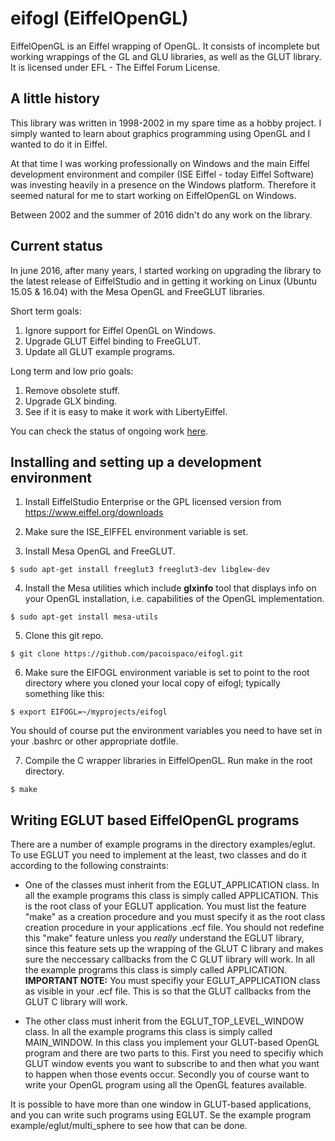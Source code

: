eifogl (EiffelOpenGL)
=====================

EiffelOpenGL is an Eiffel wrapping of OpenGL. It consists of incomplete but working wrappings of the GL and GLU libraries, as well as the GLUT library. It is licensed under EFL - The Eiffel Forum License.

A little history
----------------

This library was written in 1998-2002 in my spare time as a hobby project. I simply wanted to learn about graphics programming using OpenGL and I wanted to do it in Eiffel.

At that time I was working professionally on Windows and the main Eiffel development environment and compiler (ISE Eiffel - today Eiffel Software) was investing heavily in a presence on the Windows platform. Therefore it seemed natural for me to start working on EiffelOpenGL on Windows.

Between 2002 and the summer of 2016 didn't do any work on the library.

Current status
--------------

In june 2016, after many years, I started working on upgrading the library to the latest release of EiffelStudio and in getting it working on Linux (Ubuntu 15.05 & 16.04) with the Mesa OpenGL and FreeGLUT libraries.

Short term goals:

 1. Ignore support for Eiffel OpenGL on Windows.
 2. Upgrade GLUT Eiffel binding to FreeGLUT.
 3. Update all GLUT example programs.

Long term and low prio goals:

 1. Remove obsolete stuff.
 2. Upgrade GLX binding.
 3. See if it is easy to make it work with LibertyEiffel.

You can check the status of ongoing work [here](https://github.com/pacoispaco/eifogl/blob/master/UPGRADE_NOTES_FREEGLUT.md).

Installing and setting up a development environment
---------------------------------------------------

 1. Install EiffelStudio Enterprise or the GPL licensed version from https://www.eiffel.org/downloads

 2. Make sure the ISE_EIFFEL environment variable is set.

 3. Install Mesa OpenGL and FreeGLUT.
```
$ sudo apt-get install freeglut3 freeglut3-dev libglew-dev
```

 4. Install the Mesa utilities which include **glxinfo** tool that displays info on your OpenGL installation, i.e. capabilities of the OpenGL implementation.
```
$ sudo apt-get install mesa-utils
```

 5. Clone this git repo.
```
$ git clone https://github.com/pacoispaco/eifogl.git
```

 6. Make sure the EIFOGL environment variable is set to point to the root directory where you cloned your local copy of eifogl; typically something like this:
```
$ export EIFOGL=~/myprojects/eifogl
```
You should of course put the environment variables you need to have set in your .bashrc or other appropriate dotfile.

 7. Compile the C wrapper libraries in EiffelOpenGL. Run make in the root directory.
```
$ make
```

Writing EGLUT based EiffelOpenGL programs
-----------------------------------------

There are a number of example programs in the directory examples/eglut. To use EGLUT you need to implement at the least, two classes and do it according to the following constraints:

 * One of the classes must inherit from the EGLUT_APPLICATION class. In all the example programs this class is simply called APPLICATION. This is the root class of your EGLUT application. You must list the feature "make" as a creation procedure and you must specify it as the root class creation procedure in your applications .ecf file. You should not redefine this "make" feature unless you *really* understand the EGLUT library, since this feature sets up the wrapping of the GLUT C library and makes sure the neccessary callbacks from the C GLUT library will work. In all the example programs this class is simply called APPLICATION. **IMPORTANT NOTE:** You must specifiy your EGLUT_APPLICATION class as visible in your .ecf file. This is so that the GLUT callbacks from the GLUT C library will work.

 * The other class must inherit from the EGLUT_TOP_LEVEL_WINDOW class. In all the example programs this class is simply called MAIN_WINDOW. In this class you implement your GLUT-based OpenGL program and there are two parts to this. First you need to specifiy which GLUT window events you want to subscribe to and then what you want to happen when those events occur. Secondly you of course want to write your OpenGL program using all the OpenGL features available.

It is possible to have more than one window in GLUT-based applications, and you can write such programs using EGLUT. Se the example program example/eglut/multi_sphere to see how that can be done.
